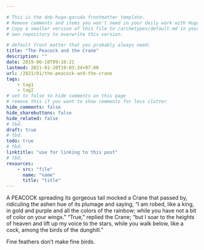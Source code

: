 ```yaml
---

# This is the dnb-hugo-garuda frontmatter template. 
# Remove comments and items you won't need in your daily work with Hugo.
# Copy a smaller version of this file to /archetypes/default.md in your
# own repository to overwrite this version.

# default front matter that you probably always need:
title: "The Peacock and the Crane"
description: ""
date: 2019-06-18T09:16:21
lastmod: 2021-01-20T19:03:34+07:00
url: /2021/01/the-peacock-and-the-crane
tags:
    - tag1
    - tag2
# set to false to hide comments on this page
# remove this if you want to show comments for less clutter
hide_comments: false
hide_sharebuttons: false
hide_related: false
# tbd.
draft: true
# tbd.
todo: true
# tbd.
linktitle: "use for linking to this post"
# tbd.
resources:
    - src: "file"
      name: "name"
      title: "title"
---
```

A PEACOCK spreading its gorgeous tail mocked a Crane that passed by, ridiculing the ashen hue of its plumage and saying, “I am robed, like a king, in gold and purple and all the colors of the rainbow; while you have not a bit of color on your wings.” “True,” replied the Crane; “but I soar to the heights of heaven and lift up my voice to the stars, while you walk below, like a cock, among the birds of the dunghill.”

Fine feathers don’t make fine birds.
